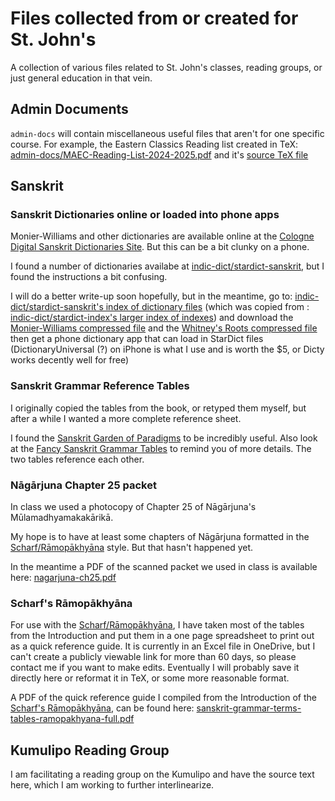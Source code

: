 # Files collected from or created for St. John's

A collection of various files related to St. John's classes, reading groups,
or just general education in that vein.

## Admin Documents

`admin-docs` will contain miscellaneous useful files that aren't for one
specific course. For example, the Eastern Classics Reading list created in TeX:
[admin-docs/MAEC-Reading-List-2024-2025.pdf](admin-docs/MAEC-Reading-List-2024-2025.pdf)
and it's [source TeX file](admin-docs/MAEC-Reading-List.tex)

## Sanskrit

### Sanskrit Dictionaries online or loaded into phone apps

Monier-Williams and other dictionaries are available online at the [Cologne Digital Sanskrit Dictionaries Site](https://www.sanskrit-lexicon.uni-koeln.de/).
But this can be a bit clunky on a phone.

I found a number of dictionaries availabe at
[indic-dict/stardict-sanskrit](https://github.com/indic-dict/stardict-sanskrit),
but I found the instructions a bit confusing.

I will do a better write-up soon hopefully, but in the meantime, go to:
[indic-dict/stardict-sanskrit's index of dictionary files](https://raw.githubusercontent.com/indic-dict/stardict-sanskrit/gh-pages/sa-head/en-entries/tars/tars.MD)
(which was copied from : [indic-dict/stardict-index's larger index of indexes](https://raw.githubusercontent.com/indic-dict/stardict-index/master/dictionaryIndices.md))
and download the [Monier-Williams compressed file](https://github.com/indic-dict/stardict-sanskrit/raw/gh-pages/sa-head/en-entries/tars/mw-cologne__2024-01-17_03-14-56Z__14MB.tar.gz)
and the [Whitney's Roots compressed file](https://github.com/indic-dict/stardict-sanskrit/raw/gh-pages/sa-head/en-entries/tars/whitney-roots__2024-07-31_07-04-20Z__0MB.tar.gz)
then get a phone dictionary app that can load in StarDict files
(DictionaryUniversal (?) on iPhone is what I use and is worth the $5,
or Dicty works decently well for free)

### Sanskrit Grammar Reference Tables

I originally copied the tables from the book, or retyped them myself, but after
a while I wanted a more complete reference sheet.

I found the [Sanskrit Garden of Paradigms](https://www.yesvedanta.com/sanskrit/garden/)
to be incredibly useful. Also look at the
[Fancy Sanskrit Grammar Tables](https://www.yesvedanta.com/sanskrit/tenses/)
to remind you of more details. The two tables reference each other.

### Nāgārjuna Chapter 25 packet

In class we used a photocopy of Chapter 25 of Nāgārjuna's Mūlamadhyamakakārikā.

My hope is to have at least some chapters of Nāgārjuna formatted in the
[Scharf/Rāmopākhyāna](https://bookshop.org/p/books/ramopakhyana-the-story-of-rama-in-the-mahabharata-a-sanskrit-independent-study-reader-peter-scharf/10187068)
style. But that hasn't happened yet.

In the meantime a PDF of the scanned packet we used in class is available here:
[nagarjuna-ch25.pdf](sanskrit/nagarjuna-ch25.pdf)

### Scharf's Rāmopākhyāna

For use with the
[Scharf/Rāmopākhyāna](https://bookshop.org/p/books/ramopakhyana-the-story-of-rama-in-the-mahabharata-a-sanskrit-independent-study-reader-peter-scharf/10187068),
I have taken most of the tables from the Introduction and put them in a one
page spreadsheet to print out as a quick reference guide.
It is currently in an Excel file in OneDrive, but I can't create a publicly
viewable link for more than 60 days, so please contact me if you want to make
edits. Eventually I will probably save it directly here or reformat it in TeX,
or some more reasonable format.

A PDF of the quick reference guide I compiled from the Introduction of the
[Scharf's Rāmopākhyāna](https://bookshop.org/p/books/ramopakhyana-the-story-of-rama-in-the-mahabharata-a-sanskrit-independent-study-reader-peter-scharf/10187068),
can be found here:
[sanskrit-grammar-terms-tables-ramopakhyana-full.pdf](sanskrit/sanskrit-grammar-terms-tables-ramopakhyana-full.pdf)

## Kumulipo Reading Group

I am facilitating a reading group on the Kumulipo and have the source text here,
which I am working to further interlinearize.
